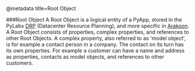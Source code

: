 @metadata title=Root Object

[drp]: #/PyLabs50/Architecture
[arakoon]: http://www.arakoon.org


###Root Object
A Root Object is a logical entity of a PyApp, stored in the PyLabs [DRP][] (Datacenter Resource Planning), and more specific in [Arakoon][]. A Root Object consists of properties, complex properties, and references to other Root Objects.
A complex property, also referred to as 'model object', is for example a contact person in a company. The contact on its turn has its own properties.
For example a customer can have a name and address as properties, contacts as model objects, and references to other customers.